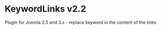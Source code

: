 KeywordLinks v2.2
============

Plugin for Joomla 2.5 and 3.x - replace keyword in the content of the links
